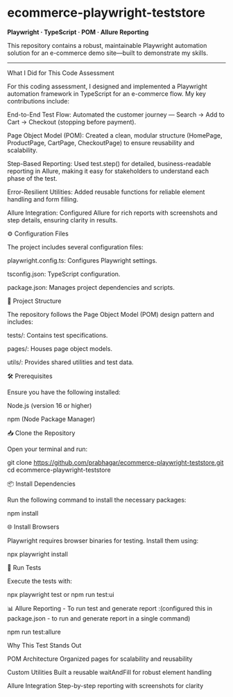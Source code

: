 # ecommerce-playwright-teststore

**Playwright · TypeScript · POM · Allure Reporting**

This repository contains a robust, maintainable Playwright automation solution for an e-commerce demo site—built to demonstrate my skills.

---
What I Did for This Code Assessment

For this coding assessment, I designed and implemented a Playwright automation framework in TypeScript for an e-commerce flow. My key contributions include:

End-to-End Test Flow: Automated the customer journey — Search → Add to Cart → Checkout (stopping before payment).

Page Object Model (POM): Created a clean, modular structure (HomePage, ProductPage, CartPage, CheckoutPage) to ensure reusability and scalability.

Step-Based Reporting: Used test.step() for detailed, business-readable reporting in Allure, making it easy for stakeholders to understand each phase of the test.

Error-Resilient Utilities: Added reusable functions for reliable element handling and form filling.

Allure Integration: Configured Allure for rich reports with screenshots and step details, ensuring clarity in results.


⚙️ Configuration Files

The project includes several configuration files:

playwright.config.ts: Configures Playwright settings.

tsconfig.json: TypeScript configuration.

package.json: Manages project dependencies and scripts.


🧩 Project Structure

The repository follows the Page Object Model (POM) design pattern and includes:

tests/: Contains test specifications.

pages/: Houses page object models.

utils/: Provides shared utilities and test data.


🛠️ Prerequisites

Ensure you have the following installed:

Node.js (version 16 or higher)

npm (Node Package Manager)


📥 Clone the Repository

Open your terminal and run:

git clone https://github.com/prabhagar/ecommerce-playwright-teststore.git
cd ecommerce-playwright-teststore


📦 Install Dependencies

Run the following command to install the necessary packages:

npm install


🌐 Install Browsers

Playwright requires browser binaries for testing. Install them using:

npx playwright install


🧪 Run Tests

Execute the tests with:

npx playwright test or npm run test:ui


📊 Allure Reporting - To run test and generate report :(configured this in package.json - to run and generate report in a single command)

npm run test:allure


Why This Test Stands Out
    
POM Architecture	Organized pages for scalability and reusability

Custom Utilities	Built a reusable waitAndFill for robust element handling

Allure Integration	Step-by-step reporting with screenshots for clarity


